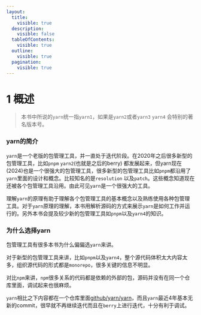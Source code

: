 ```yaml
---
layout:
  title:
    visible: true
  description:
    visible: false
  tableOfContents:
    visible: true
  outline:
    visible: true
  pagination:
    visible: true
---
```


# 1 概述

> 本书中所说的`yarn`统一指`yarn1`，如果是`yarn2`或者`yarn3` `yarn4` 会特别的著名版本号。

### yarn的简介

`yarn`是一个老版的包管理工具，并一直处于迭代阶段。在2020年之后很多新型的包管理工具，比如`pnpm` `yarn2`(也就是之后的berry) 都发展起来，但yarn现在(2024)也是一个很强大的包管理工具，很多新型的包管理工具比如`pnpm`都沿用了`yarn`里面的设计和概念。比较知名的是`resolution` 以及`patch`。这些概念知道现在还被各个包管理工具沿用。由此可见`yarn`是一个很强大的工具。

理解`yarn`的原理有助于理解各个包管理工具的基本概念以及熟练使用各种包管理工具。对于`yarn`原理的理解，本书用解析源码的方式来展示`yarn`是如何工作并运行的。另外本书会提及较少新的包管理工具如`pnpm`以及`yarn4`的知识。

### 为什么选择yarn

包管理工具有很多本书为什么偏偏选`yarn`来讲。

对于新型的包管理工具来讲，比如`pnpm`以及`yarn4`，整个源代码体积太大内容太多，组织源代码的形式都是`monorepo`，很多关键的信息不明显。

对比`npm`来讲，`npm`很多关系的代码都是依赖的外部的包，源码并没有在同一个仓库里面，调试起来也很麻烦。

`yarn`相比之下内容都在一个仓库里面[github/yarn/yarn](https://github.com/yarnpkg/yarn)，而且`yarn`最近4年基本无新的commit，很早就不再继续迭代而且在`berry`上进行迭代，十分有利于调试。

